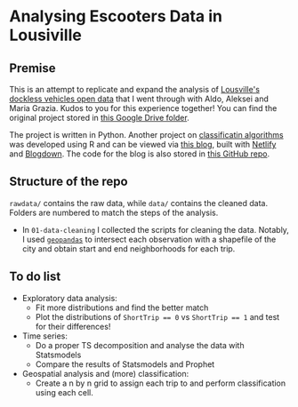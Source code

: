 # Analysing Escooters Data in Lousiville

## Premise

This is an attempt to replicate and expand the analysis of [Lousville's dockless vehicles open data](https://data.louisvilleky.gov/dataset/dockless-vehicles) that I went through with Aldo, Aleksei and Maria Grazia. Kudos to you for this experience together! You can find the original project stored in [this Google Drive folder](https://drive.google.com/drive/folders/1cWw1EG64_ijIEVZGLwZEs3UK0ek6cO6O?usp=sharing).

The project is written in Python. Another project on [classificatin algorithms](https://github.com/baggiponte/escooters-louisville-r) was developed using R and can be viewed via [this blog](https://louisville-dockless-vehicles.rbind.io/), built with [Netlify](https://www.netlify.com/) and [Blogdown](https://bookdown.org/yihui/blogdown/). The code for the blog is also stored in [this GitHub repo](https://github.com/baggiponte/blogdown-escooters-louisville-r).

## Structure of the repo

`rawdata/` contains the raw data, while `data/` contains the cleaned data. Folders are numbered to match the steps of the analysis.

- In `01-data-cleaning` I collected the scripts for cleaning the data. Notably, I used [`geopandas`](https://geopandas.org/) to intersect each observation with a shapefile of the city and obtain start and end neighborhoods for each trip.

## To do list

- Exploratory data analysis:
    - Fit more distributions and find the better match
    - Plot the distributions of `ShortTrip == 0` vs `ShortTrip == 1` and test for their differences!
- Time series:
    - Do a proper TS decomposition and analyse the data with Statsmodels
    - Compare the results of Statsmodels and Prophet
- Geospatial analysis  and (more) classification:
    - Create a n by n grid to assign each trip to and perform classification using each cell.
